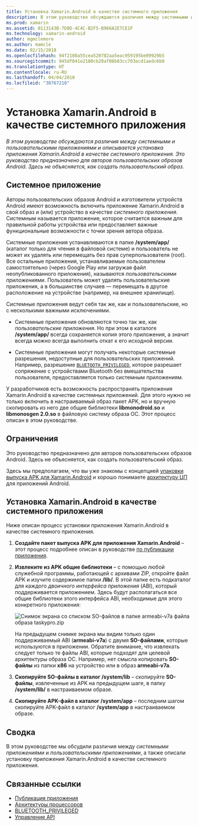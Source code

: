 ```yaml
---
title: Установка Xamarin.Android в качестве системного приложения
description: В этом руководстве обсуждаются различия между системными и пользовательскими приложениями и описывается установка приложения Xamarin.Android в качестве системного приложения. Это руководство предназначено для авторов пользовательских образов Android. Здесь не объясняется, как создать пользовательский образ.
ms.prod: xamarin
ms.assetid: 0113143B-7D8D-4C4C-B2F5-B966A2E7CE1F
ms.technology: xamarin-android
author: mgmclemore
ms.author: mamcle
ms.date: 02/15/2018
ms.openlocfilehash: 94f2108a55cea520782aa5eac959195be09929b5
ms.sourcegitcommit: 945df041e2180cb20af08b83cc703ecd1aedc6b0
ms.translationtype: HT
ms.contentlocale: ru-RU
ms.lasthandoff: 04/04/2018
ms.locfileid: "30767210"
---
```

# <a name="installing-xamarinandroid-as-a-system-app"></a>Установка Xamarin.Android в качестве системного приложения

_В этом руководстве обсуждаются различия между системными и пользовательскими приложениями и описывается установка приложения Xamarin.Android в качестве системного приложения. Это руководство предназначено для авторов пользовательских образов Android. Здесь не объясняется, как создать пользовательский образ._

## <a name="system-app"></a>Системное приложение

Авторы пользовательских образов Android и изготовители устройств Android имеют возможность включить приложение Xamarin.Android в свой образ и (или) устройство в качестве _системного приложения_. Системным называется приложение, которое считается важным для правильной работы устройства или предоставляет важные функциональные возможности с точки зрения автора образа.

Системные приложения устанавливаются в папке **/system/app/** (каталог только для чтения в файловой системе) и пользователь не может их удалять или перемещать без прав суперпользователя (root). Все остальные приложения, устанавливаемые пользователем самостоятельно (через Google Play или загружая файл неопубликованного приложения), называются _пользовательскими приложениями_. Пользователь может удалять пользовательские приложения, а в большинстве случаев — перемещать в другое расположение на устройстве (например, на внешнее хранилище).

Системные приложения ведут себя так же, как и пользовательские, но с несколькими важными исключениями.

- Системные приложения обновляются точно так же, как _пользовательские приложения_. Но при этом в каталоге **/system/app/** всегда сохраняется копия этого приложения, а значит всегда можно всегда выполнить откат к его исходной версии.

- Системные приложения могут получать некоторые системные разрешения, недоступные для пользовательских приложений. Например, разрешение [`BLUETOOTH_PRIVILEGED`](https://developer.android.com/reference/android/Manifest.permission.html#BLUETOOTH_PRIVILEGED), которое разрешает сопряжение с устройствами Bluetooth без вмешательства пользователя, предоставляется только системным приложениям.

У разработчиков есть возможность распространять приложения Xamarin.Android в качестве системных приложений. Для этого нужно не только включить в настраиваемый образ пакет APK, но и вручную скопировать из него две общие библиотеки **libmonodroid.so** и **libmonosgen 2.0.so** в файловую систему образа ОС. Этот процесс описан в этом руководстве.

## <a name="restrictions"></a>Ограничения

Это руководство предназначено для авторов пользовательских образов Android. Здесь не объясняется, как создать пользовательский образ.

Здесь мы предполагаем, что вы уже знакомы с концепцией [упаковки выпуска APK для Xamarin.Android](~/android/deploy-test/publishing/index.md) и хорошо понимаете [архитектуру ЦП](~/android/app-fundamentals/cpu-architectures.md) для приложений Android.

## <a name="install-a-xamarinandroid-app-as-a-system-app"></a>Установка Xamarin.Android в качестве системного приложения

Ниже описан процесс установки приложения Xamarin.Android в качестве системного приложения.

1. **Создайте пакет выпуска APK для приложения Xamarin.Android** &ndash; этот процесс подробнее описан в руководстве [по публикации приложения](~/android/deploy-test/publishing/index.md).

2. **Извлеките из APK общие библиотеки**  &ndash; с помощью любой служебной программы, работающей с архивами ZIP, откройте файл APK и изучите содержимое папки **/lib/**. В этой папке есть подкаталог для каждого _двоичного интерфейса приложения_ (ABI), который поддерживается приложением. Здесь будут располагаться все общие библиотеки этого интерфейса ABI, необходимые для этого конкретного приложения:

    ![Снимок экрана со списком SO-файлов в папке armeabi-v7a файла образа taskypro.zip](install-system-app-images/install-system-app-01.png)

   На предыдущем снимке экрана мы видим только один поддерживаемый ABI (**armeabi-v7a**) с двумя **SO-файлами**, которые используются в приложении. Обратите внимание, что извлекать следует только те файлы ABI, которые подходят для целевой архитектуры образа ОС. Например, нет смысла копировать **SO-файлы** из папки **x86** на устройство или в образ **armeabi-v7a**.

3. **Скопируйте SO-файлы в каталог /system/lib** &ndash; скопируйте **SO-файлы**, извлеченные из APK на предыдущем шаге, в папку **/system/lib/** в настраиваемом образе.

4. **Скопируйте APK-файл в каталог /system/app** &ndash; последним шагом скопируйте APK-файл в каталог **/system/app** в настраиваемом образе.


## <a name="summary"></a>Сводка

В этом руководстве мы обсудили различия между _системными приложениями_ и _пользовательскими приложениями_, а также описали установку приложения Xamarin.Android в качестве системного приложения.



## <a name="related-links"></a>Связанные ссылки

- [Публикация приложения](~/android/deploy-test/publishing/index.md)
- [Архитектуры процессоров](~/android/app-fundamentals/cpu-architectures.md)
- [BLUETOOTH_PRIVILEGED](https://developer.android.com/reference/android/Manifest.permission.html#BLUETOOTH_PRIVILEGED)
- [Управление API](https://developer.android.com/ndk~/abis.html)
